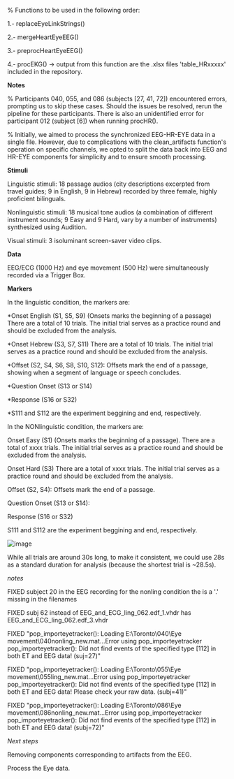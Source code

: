 % Functions to be used in the following order:

1.- replaceEyeLinkStrings()

2.- mergeHeartEyeEEG()

3.- preprocHeartEyeEEG()

4.- procEKG() -> output from this function are the .xlsx files 'table_HRxxxxx' included in the repository.

**Notes**

% Participants 040, 055, and 086 (subjects [27, 41, 72]) encountered errors, prompting us to skip these cases. Should the issues be resolved, rerun the pipeline for these participants. There is also an unidentified error for participant 012 (subject [6]) when running procHR().

% Initially, we aimed to process the synchronized EEG-HR-EYE data in a single file. However, due to complications with the clean_artifacts function's operation on specific channels, we opted to split the data back into EEG and HR-EYE components for simplicity and to ensure smooth processing.

**Stimuli**

Linguistic stimuli: 18 passage audios (city descriptions excerpted from travel guides; 9 in English, 9 in Hebrew) recorded by three female, highly proficient bilinguals.

Nonlinguistic stimuli: 18 musical tone audios (a combination of different instrument sounds; 9 Easy and 9 Hard, vary by a number of instruments) synthesized using Audition.

Visual stimuli: 3 isoluminant screen-saver video clips.

**Data**

EEG/ECG (1000 Hz) and eye movement (500 Hz) were simultaneously recorded via a Trigger Box. 

**Markers**

In the linguistic condition, the markers are:

  *Onset English (S1, S5, S9) (Onsets marks the beginning of a passage)
  There are a total of 10 trials. The initial trial serves as a practice round and should be excluded from the analysis.
  
  *Onset Hebrew (S3, S7, S11)
  There are a total of 10 trials. The initial trial serves as a practice round and should be excluded from the analysis.
  
  *Offset (S2, S4, S6, S8, S10, S12): Offsets mark the end of a passage, showing when a segment of language or speech concludes.
  
  *Question Onset (S13 or S14) 
  
  *Response (S16 or S32)
  
  *S111 and S112 are the experiment beggining and end, respectively.

In the NONlinguistic condition, the markers are:

  Onset Easy (S1) (Onsets marks the beginning of a passage).
  There are a total of xxxx trials. The initial trial serves as a practice round and should be excluded from the analysis.
  
  Onset Hard (S3)
  There are a total of xxxx trials. The initial trial serves as a practice round and should be excluded from the analysis.
  
  Offset (S2, S4): Offsets mark the end of a passage.
  
  Question Onset (S13 or S14): 
  
  Response (S16 or S32)
  
  S111 and S112 are the experiment beggining and end, respectively.


![image](https://github.com/AlejandroPerezB2B/Syncbeateyeeg/assets/65445363/53f168e9-3679-4179-bb6f-5dc2a4476813)

While all trials are around 30s long, to make it consistent, we could use 28s as a standard duration for analysis (because the shortest trial is ~28.5s). 

*notes*

FIXED subject 20 in the EEG recording for the nonling condition the is a '.' missing in the filenames

FIXED subj 62 instead of EEG_and_ECG_ling_062.edf_1.vhdr has EEG_and_ECG_ling_062.edf_3.vhdr

FIXED "pop_importeyetracker(): Loading E:\Toronto\040\Eye movement\040nonling_new.mat...Error using pop_importeyetracker
pop_importeyetracker(): Did not find events of the specified type [112] in both ET and EEG data! (suj=27)"


FIXED "pop_importeyetracker(): Loading E:\Toronto\055\Eye movement\055ling_new.mat...Error using pop_importeyetracker
pop_importeyetracker(): Did not find events of the specified type [112] in both ET and EEG data!
Please check your raw data. (subj=41)"


FIXED "pop_importeyetracker(): Loading E:\Toronto\086\Eye movement\086nonling_new.mat...Error using pop_importeyetracker
pop_importeyetracker(): Did not find events of the specified type [112] in both ET and EEG data!
(subj=72)"

*Next steps*

Removing components corresponding to artifacts from the EEG.

Process the Eye data.

